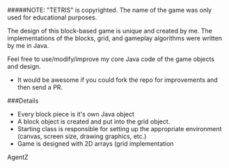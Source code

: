 #####NOTE: "TETRIS" is copyrighted. The name of the game was only used for educational purposes.

The design of this block-based game is unique and created by me. The implementations of the blocks, grid, and gameplay algorithms were written by me in Java.

Feel free to use/modify/improve my core Java code of the game objects and design.
- It would be awesome if you could fork the repo for improvements and then send a PR.

###Details
- Every block piece is it's own Java object
- A block object is created and put into the grid object.
- Starting class is responsible for setting up the appropriate environment (canvas, screen size, drawing graphics, etc.)
- Game is designed with 2D arrays (grid implementation

AgentZ
